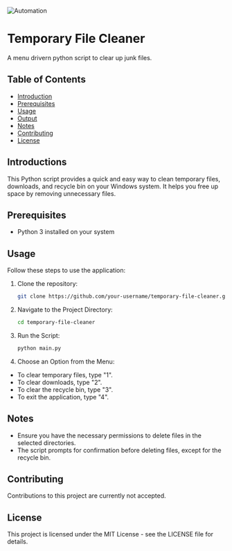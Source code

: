 ![Automation](https://github.com/Neill-Erasmus/file-cleanup-automation/assets/141222943/f27daf4f-71de-4e76-a447-e814e7e829c8)

# Temporary File Cleaner
 A menu drivern python script to clear up junk files.

## Table of Contents

- [Introduction](#introduction)
- [Prerequisites](#prerequisites)
- [Usage](#usage)
- [Output](#output)
- [Notes](#notes)
- [Contributing](#contributing)
- [License](#license)

## Introductions

This Python script provides a quick and easy way to clean temporary files, downloads, and recycle bin on your Windows system. It helps you free up space by removing unnecessary files.

## Prerequisites

- Python 3 installed on your system

## Usage

Follow these steps to use the application:

1. Clone the repository:
    ```bash
    git clone https://github.com/your-username/temporary-file-cleaner.git

2. Navigate to the Project Directory:
    ```bash
    cd temporary-file-cleaner

3. Run the Script:
    ```bash
    python main.py

4. Choose an Option from the Menu:
- To clear temporary files, type "1".
- To clear downloads, type "2".
- To clear the recycle bin, type "3".
- To exit the application, type "4".

## Notes

- Ensure you have the necessary permissions to delete files in the selected directories.
- The script prompts for confirmation before deleting files, except for the recycle bin.

## Contributing

Contributions to this project are currently not accepted.

## License

This project is licensed under the MIT License - see the LICENSE file for details.